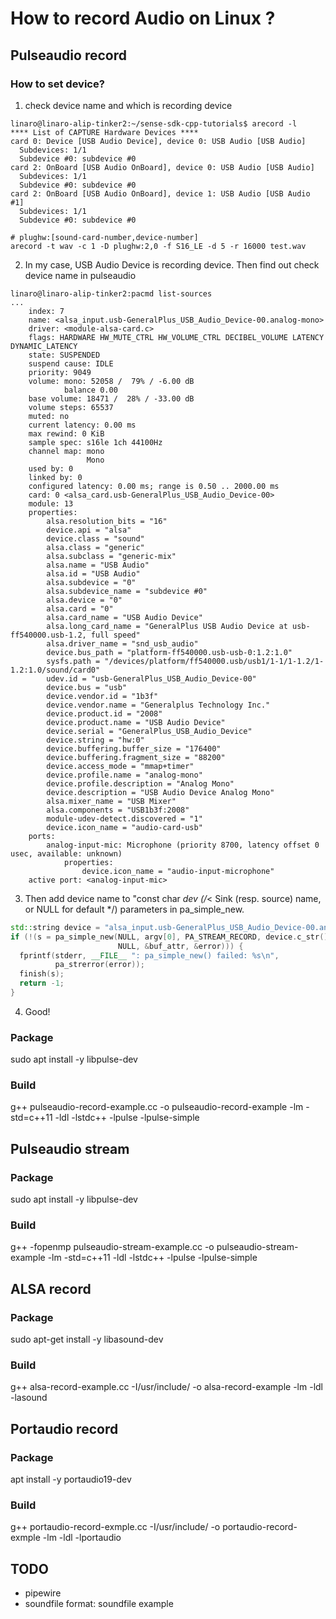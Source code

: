# How to record Audio on Linux ?

## Pulseaudio record
### How to set device?

1. check device name and which is recording device
```shell
linaro@linaro-alip-tinker2:~/sense-sdk-cpp-tutorials$ arecord -l
**** List of CAPTURE Hardware Devices ****
card 0: Device [USB Audio Device], device 0: USB Audio [USB Audio]
  Subdevices: 1/1
  Subdevice #0: subdevice #0
card 2: OnBoard [USB Audio OnBoard], device 0: USB Audio [USB Audio]
  Subdevices: 1/1
  Subdevice #0: subdevice #0
card 2: OnBoard [USB Audio OnBoard], device 1: USB Audio [USB Audio #1]
  Subdevices: 1/1
  Subdevice #0: subdevice #0
```

```shell
# plughw:[sound-card-number,device-number]
arecord -t wav -c 1 -D plughw:2,0 -f S16_LE -d 5 -r 16000 test.wav
```

2. In my case, USB Audio Device is recording device. Then find out check device name in pulseaudio

```shell
linaro@linaro-alip-tinker2:pacmd list-sources
...
    index: 7
	name: <alsa_input.usb-GeneralPlus_USB_Audio_Device-00.analog-mono>
	driver: <module-alsa-card.c>
	flags: HARDWARE HW_MUTE_CTRL HW_VOLUME_CTRL DECIBEL_VOLUME LATENCY DYNAMIC_LATENCY
	state: SUSPENDED
	suspend cause: IDLE
	priority: 9049
	volume: mono: 52058 /  79% / -6.00 dB
	        balance 0.00
	base volume: 18471 /  28% / -33.00 dB
	volume steps: 65537
	muted: no
	current latency: 0.00 ms
	max rewind: 0 KiB
	sample spec: s16le 1ch 44100Hz
	channel map: mono
	             Mono
	used by: 0
	linked by: 0
	configured latency: 0.00 ms; range is 0.50 .. 2000.00 ms
	card: 0 <alsa_card.usb-GeneralPlus_USB_Audio_Device-00>
	module: 13
	properties:
		alsa.resolution_bits = "16"
		device.api = "alsa"
		device.class = "sound"
		alsa.class = "generic"
		alsa.subclass = "generic-mix"
		alsa.name = "USB Audio"
		alsa.id = "USB Audio"
		alsa.subdevice = "0"
		alsa.subdevice_name = "subdevice #0"
		alsa.device = "0"
		alsa.card = "0"
		alsa.card_name = "USB Audio Device"
		alsa.long_card_name = "GeneralPlus USB Audio Device at usb-ff540000.usb-1.2, full speed"
		alsa.driver_name = "snd_usb_audio"
		device.bus_path = "platform-ff540000.usb-usb-0:1.2:1.0"
		sysfs.path = "/devices/platform/ff540000.usb/usb1/1-1/1-1.2/1-1.2:1.0/sound/card0"
		udev.id = "usb-GeneralPlus_USB_Audio_Device-00"
		device.bus = "usb"
		device.vendor.id = "1b3f"
		device.vendor.name = "Generalplus Technology Inc."
		device.product.id = "2008"
		device.product.name = "USB Audio Device"
		device.serial = "GeneralPlus_USB_Audio_Device"
		device.string = "hw:0"
		device.buffering.buffer_size = "176400"
		device.buffering.fragment_size = "88200"
		device.access_mode = "mmap+timer"
		device.profile.name = "analog-mono"
		device.profile.description = "Analog Mono"
		device.description = "USB Audio Device Analog Mono"
		alsa.mixer_name = "USB Mixer"
		alsa.components = "USB1b3f:2008"
		module-udev-detect.discovered = "1"
		device.icon_name = "audio-card-usb"
	ports:
		analog-input-mic: Microphone (priority 8700, latency offset 0 usec, available: unknown)
			properties:
				device.icon_name = "audio-input-microphone"
	active port: <analog-input-mic>

```

3. Then add device name to "const char *dev (/*< Sink (resp. source) name, or NULL for default */) parameters in pa_simple_new.

```cpp
std::string device = "alsa_input.usb-GeneralPlus_USB_Audio_Device-00.analog-mono";
if (!(s = pa_simple_new(NULL, argv[0], PA_STREAM_RECORD, device.c_str(), "record", &ss,
                        NULL, &buf_attr, &error))) {
  fprintf(stderr, __FILE__ ": pa_simple_new() failed: %s\n",
          pa_strerror(error));
  finish(s);
  return -1;
}
```

4. Good!

### Package
sudo apt install -y libpulse-dev

### Build
g++ pulseaudio-record-example.cc -o pulseaudio-record-example -lm -std=c++11 -ldl -lstdc++ -lpulse -lpulse-simple

## Pulseaudio stream
### Package
sudo apt install -y libpulse-dev

### Build
g++ -fopenmp pulseaudio-stream-example.cc -o pulseaudio-stream-example -lm -std=c++11 -ldl -lstdc++ -lpulse -lpulse-simple

## ALSA record
### Package
sudo apt-get install -y libasound-dev

### Build
g++ alsa-record-example.cc -I/usr/include/  -o alsa-record-example -lm -ldl -lasound 

## Portaudio record
### Package
apt install -y portaudio19-dev 

### Build
g++ portaudio-record-exmple.cc -I/usr/include/  -o portaudio-record-exmple -lm -ldl -lportaudio

## TODO
- pipewire
- soundfile format: soundfile example
